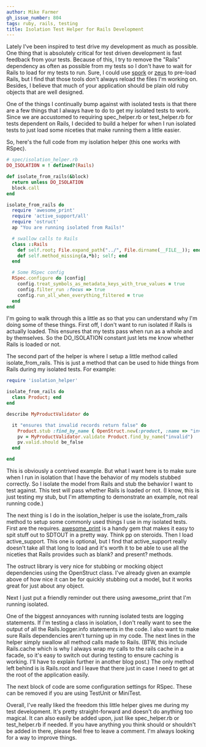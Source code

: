 ```yaml
---
author: Mike Farmer
gh_issue_number: 804
tags: ruby, rails, testing
title: Isolation Test Helper for Rails Development
---
```




Lately I've been inspired to test drive my development as much as possible. One thing that is absolutely critical for test driven development is fast feedback from your tests. Because of this, I try to remove the "Rails" dependency as often as possible from my tests so I don't have to wait for Rails to load for my tests to run. Sure, I could use [spork](https://github.com/sporkrb/spork) or [zeus](https://github.com/burke/zeus) to pre-load Rails, but I find that those tools don't always reload the files I'm working on. Besides, I believe that much of your application should be plain old ruby objects that are well designed.

One of the things I continually bump against with isolated tests is that there are a few things that I always have to do to get my isolated tests to work. Since we are accustomed to requiring spec_helper.rb or test_helper.rb for tests dependent on Rails, I decided to build a helper for when I run isolated tests to just load some niceties that make running them a little easier.

So, here's the full code from my isolation helper (this one works with RSpec).

```ruby
# spec/isolation_helper.rb
DO_ISOLATION = ! defined?(Rails)

def isolate_from_rails(&block)
  return unless DO_ISOLATION
  block.call
end

isolate_from_rails do
  require 'awesome_print'
  require 'active_support/all'
  require 'ostruct'
  ap "You are running isolated from Rails!"

  # swallow calls to Rails
  class ::Rails
    def self.root; File.expand_path("../", File.dirname(__FILE__)); end
    def self.method_missing(a,*b); self; end
  end

  # Some RSpec config
  RSpec.configure do |config|
    config.treat_symbols_as_metadata_keys_with_true_values = true
    config.filter_run :focus => true
    config.run_all_when_everything_filtered = true
  end
end
```

I'm going to walk through this a little as so that you can understand why I'm doing some of these things. First off, I don't want to run isolated if Rails is actually loaded. This ensures that my tests pass when run as a whole and by themselves. So the DO_ISOLATION constant just lets me know whether Rails is loaded or not.

The second part of the helper is where I setup a little method called isolate_from_rails. This is just a method that can be used to hide things from Rails during my isolated tests. For example:

```ruby
require 'isolation_helper'

isolate_from_rails do 
  class Product; end
end

describe MyProductValidator do

  it "ensures that invalid records return false" do
    Product.stub :find_by_name { OpenStruct.new(:product, :name => "invalid", :valid => false) }
    pv = MyProductValidator.validate Product.find_by_name("invalid")
    pv.valid.should be_false
  end

end
```

This is obviously a contrived example. But what I want here is to make sure when I run in isolation that I have the behavior of my models stubbed correctly. So I isolate the model from Rails and stub the behavior I want to test against. This test will pass whether Rails is loaded or not. (I know, this is just testing my stub, but I'm attempting to demonstrate an example, not real running code.)

The next thing is I do in the isolation_helper is use the isolate_from_rails method to setup some commonly used things I use in my isolated tests. First are the requires. [awesome_print](https://github.com/michaeldv/awesome_print) is a handy gem that makes it easy to spit stuff out to SDTOUT in a pretty way. Think pp on steroids. Then I load active_support. This one is optional, but I find that active_support really doesn't take all that long to load and it's worth it to be able to use all the niceties that Rails provides such as blank? and present? methods.

The ostruct library is very nice for stubbing or mocking object dependencies using the OpenStruct class. I've already given an example above of how nice it can be for quickly stubbing out a model, but it works great for just about any object.

Next I just put a friendly reminder out there using awesome_print that I'm running isolated.

One of the biggest annoyances with running isolated tests are logging statements. If I'm testing a class in isolation, I don't really want to see the output of all the Rails.logger.info statements in the code. I also want to make sure Rails dependencies aren't turning up in my code. The next lines in the helper simply swallow all method calls made to Rails. (BTW, this include Rails.cache which is why I always wrap my calls to the rails cache in a facade, so it's easy to switch out during testing to ensure caching is working. I'll have to explain further in another blog post.) The only method left behind is is Rails.root and I leave that there just in case I need to get at the root of the application easily.

The next block of code are some configuration settings for RSpec. These can be removed if you are using TestUnit or MiniTest.

Overall, I've really liked the freedom this little helper gives me during my test development. It's pretty straight-forward and doesn't do anything too magical. It can also easily be added upon, just like spec_helper.rb or test_helper.rb if needed. If you have anything you think should or shouldn't be added in there, please feel free to leave a comment. I'm always looking for a way to improve things.


